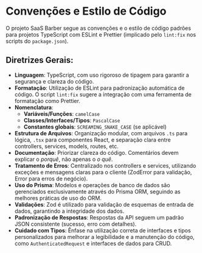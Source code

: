 # Convenções e Estilo de Código

O projeto SaaS Barber segue as convenções e o estilo de código padrões para projetos TypeScript com ESLint e Prettier (implicado pelo `lint:fix` nos scripts do `package.json`).

## Diretrizes Gerais:
- **Linguagem**: TypeScript, com uso rigoroso de tipagem para garantir a segurança e clareza do código.
- **Formatação**: Utilização de ESLint para padronização automática de código. O script `lint:fix` sugere a integração com uma ferramenta de formatação como Prettier.
- **Nomenclatura**: 
  - **Variáveis/Funções**: `camelCase`
  - **Classes/Interfaces/Tipos**: `PascalCase`
  - **Constantes globais**: `SCREAMING_SNAKE_CASE` (se aplicável)
- **Estrutura de Arquivos**: Organização modular, com arquivos `.ts` para lógica, `.tsx` para componentes React, e separação clara entre controllers, services, models, routes, etc.
- **Documentação**: Priorizar clareza do código. Comentários devem explicar o *porquê*, não apenas o *o quê*.
- **Tratamento de Erros**: Centralizado nos controllers e services, utilizando exceções e mensagens claras para o cliente (ZodError para validação, Error para erros de negócio).
- **Uso do Prisma**: Modelos e operações de banco de dados são gerenciados exclusivamente através do Prisma ORM, seguindo as melhores práticas de uso do ORM.
- **Validações**: Zod é utilizado para validação de esquemas de entrada de dados, garantindo a integridade dos dados.
- **Padronização de Respostas**: Respostas da API seguem um padrão JSON consistente (sucesso, erro com detalhes).
- **Cuidado com Tipos**: Ênfase na utilização correta de interfaces e tipos personalizados para melhorar a legibilidade e a manutenção do código, como `AuthenticatedRequest` e interfaces de dados para CRUD.
